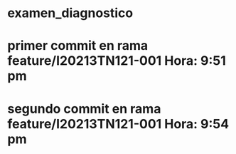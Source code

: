 # examen_diagnostico

# primer commit en rama feature/I20213TN121-001 Hora: 9:51 pm
# segundo commit en rama feature/I20213TN121-001 Hora: 9:54 pm